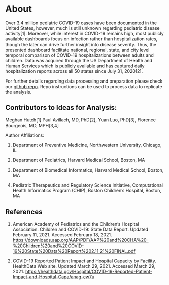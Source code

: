 **About**
=======================

Over 3.4 million pediatric COVID-19 cases have been documented in the United States, however, much is still unknown regarding pediatric disease activity[1]. Moreover, while interest in COVID-19 remains high, most publicly available dashboards focus on infection rather than hospitalization rates, though the later can drive further insight into disease severity. Thus, the presented dashboard facilitate national, regional, state, and city level temporal comparison of COVID-19 hospitalizations between adults and children. Data was acquired through the US Department of Health and Human Services which is publicly available and has captured daily hospitalization reports across all 50 states since July 31, 2020[2].

For further details regarding data processing and preparation please check our [github repo](https://github.com/meghutch/COVID-19-Hospitalization-Trends). Repo instructions can be used to process data to replicate the analysis. 

## **Contributors to Ideas for Analysis:**

Meghan Hutch[1] Paul Avillach, MD, PhD[2], Yuan Luo, PhD[3], Florence Bourgeois, MD, MPH[3,4]
 
Author Affiliations:

1.  Department of Preventive Medicine, Northwestern University, Chicago, IL

2.  Department of Pediatrics, Harvard Medical School, Boston, MA

3.  Department of Biomedical Informatics, Harvard Medical School, Boston, MA

4.  Pediatric Therapeutics and Regulatory Science Initiative, Computational Health Informatics Program (CHIP), Boston Children’s Hospital, Boston, MA


## **References**

1. American Academy of Pediatrics and the Children’s Hospital Association. Children and COVID-19: State Data Report. Updated February 11, 2021. Accessed February 18, 2021. https://downloads.aap.org/AAP/PDF/AAP%20and%20CHA%20-%20Children%20and%20COVID-19%20State%20Data%20Report%202.11.21%20FINAL.pdf

2. COVID-19 Reported Patient Impact and Hospital Capacity by Facility. HealthData Web site. Updated March 29, 2021. Accessed March 29, 2021. https://healthdata.gov/Hospital/COVID-19-Reported-Patient-Impact-and-Hospital-Capa/anag-cw7u

